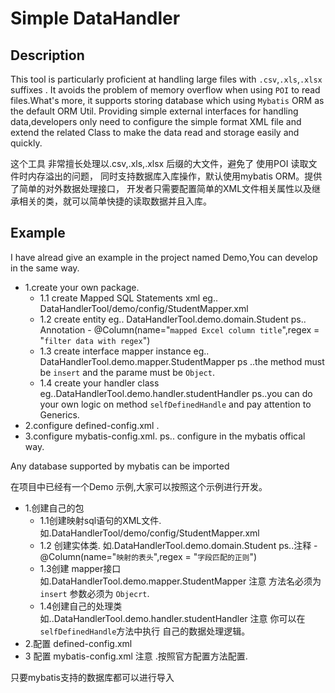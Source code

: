 # Simple DataHandler
## Description
This tool is particularly proficient at handling large files with `.csv`,`.xls`,`.xlsx` suffixes . It avoids the problem of memory overflow when using `POI` to read files.What's more,  it supports storing database which using `Mybatis` ORM as the default ORM Util.  Providing simple external interfaces for handling data,developers only need to configure the simple format XML file and extend the related Class to make the data read and storage easily and quickly.

这个工具 非常擅长处理以.csv,.xls,.xlsx  后缀的大文件，避免了 使用POI 读取文件时内存溢出的问题，
同时支持数据库入库操作，默认使用mybatis ORM。提供了简单的对外数据处理接口，
开发者只需要配置简单的XML文件相关属性以及继承相关的类，就可以简单快捷的读取数据并且入库。


## Example 
I have alread give an example in the project named Demo,You can develop in the same way.
* 1.create your own package.
  * 1.1 create Mapped SQL Statements xml eg.. DataHandlerTool/demo/config/StudentMapper.xml
  * 1.2 create entity eg.. DataHandlerTool.demo.domain.Student  ps.. Annotation - @Column(name="`mapped Excel column title`",regex = "`filter data with regex`")
  * 1.3 create interface mapper instance eg.. DataHandlerTool.demo.mapper.StudentMapper  ps ..the method must be `insert` and the parame must be `Object`.
  * 1.4 create your handler class eg..DataHandlerTool.demo.handler.studentHandler   ps..you can do your own logic on method `selfDefinedHandle` and pay attention to Generics.
* 2.configure defined-config.xml . 
* 3.configure mybatis-config.xml.  ps.. configure in the mybatis offical way.

Any database supported by mybatis can be imported


在项目中已经有一个Demo 示例,大家可以按照这个示例进行开发。
* 1.创建自己的包
  * 1.1创建映射sql语句的XML文件.  如.DataHandlerTool/demo/config/StudentMapper.xml
  * 1.2 创建实体类.   如.DataHandlerTool.demo.domain.Student   ps..注释 - @Column(name="`映射的表头`",regex = "`字段匹配的正则`")
  * 1.3创建 mapper接口 如.DataHandlerTool.demo.mapper.StudentMapper  注意 方法名必须为`insert` 参数必须为 `Objecrt`.
  * 1.4创建自己的处理类  如..DataHandlerTool.demo.handler.studentHandler  注意 你可以在`selfDefinedHandle`方法中执行 自己的数据处理逻辑。
* 2.配置 defined-config.xml 
* 3 配置 mybatis-config.xml 注意 .按照官方配置方法配置.


只要mybatis支持的数据库都可以进行导入


